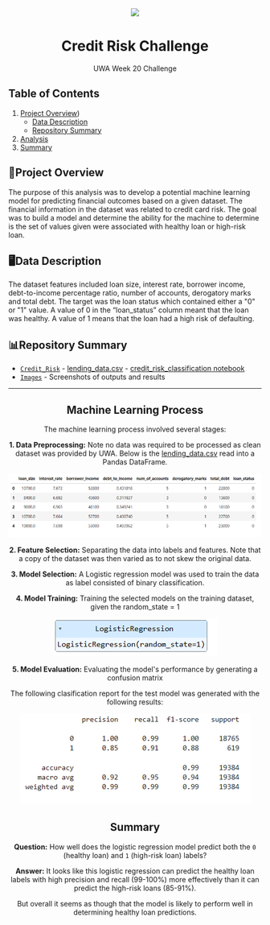 <div align="center">
    <img src="https://performancecardservice.com/wp-content/uploads/2020/12/header-high-risk-payment-processing.jpg">

  <h1 align="center"> Credit Risk Challenge </h1>

  <p align="center">
    UWA Week 20 Challenge
  </p>
</div>

    
## Table of Contents
1. [Project Overview](#project-overview))
    - [Data Description](#%EF%B8%8Fdata-description)
    - [Repository Summary](#repository-summary)
2. [Analysis](#machine-learning-process)
3. [Summary](#summary)

## 📑Project Overview
The purpose of this analysis was to develop a potential machine learning model for predicting financial outcomes based on a given dataset. The financial information in the dataset was related to credit card risk. The goal was to build a model and determine the ability for the machine to determine is the set of values given were associated with healthy loan or high-risk loan. 

## 🖥️Data Description
The dataset features included loan size, interest rate, borrower income, debt-to-income percentage ratio, number of accounts, derogatory marks and total debt. The target was the loan status which contained either a "0" or "1" value. A value of 0 in the “loan_status” column meant that the loan was healthy. A value of 1 means that the loan had a high risk of defaulting. 

## 📊Repository Summary 
- [`Credit_Risk`](https://github.com/jflengkong/credit-risk-classification/tree/main/Credit_Risk)
      - [lending_data.csv](https://github.com/jflengkong/credit-risk-classification/blob/main/Credit_Risk/lending_data.csv)
      - [credit_risk_classification notebook](https://github.com/jflengkong/credit-risk-classification/blob/main/Credit_Risk/credit_risk_classification.ipynb) 
- [`Images`](https://github.com/jflengkong/credit-risk-classification/tree/main/Images)
      - Screenshots of outputs and results
---------------------------------

<div align='center'> 
    
## Machine Learning Process
The machine learning process involved several stages: 

**1. Data Preprocessing:** Note no data was required to be processed as clean dataset was provided by UWA. Below is the [lending_data.csv](https://github.com/jflengkong/credit-risk-classification/blob/main/Credit_Risk/lending_data.csv) read into a Pandas DataFrame. 

![original_data](https://github.com/jflengkong/credit-risk-classification/blob/main/Images/1.original_data.png) 

**2. Feature Selection:** Separating the data into labels and features. Note that a copy of the dataset was then varied as to not skew the original data. 

**3. Model Selection:** A Logistic regression model was used to train the data as label consisted of binary classification. 

**4. Model Training:** Training the selected models on the training dataset, given the random_state = 1 

![logistic_reg](https://github.com/jflengkong/credit-risk-classification/blob/main/Images/2.logistic_reg.png)

**5. Model Evaluation:** Evaluating the model's performance by generating a confusion matrix 

The following clasification report for the test model was generated with the following results: 

![confusion_matrix](https://github.com/jflengkong/credit-risk-classification/blob/main/Images/3.confusion_matrix.png)

## Summary 

**Question:** How well does the logistic regression model predict both the `0` (healthy loan) and `1` (high-risk loan) labels?

**Answer:** It looks like this logistic regression can predict the healthy loan labels with high precision and recall (99-100%) more effectively than it can predict the high-risk loans (85-91%). 

But overall it seems as though that the model is likely to perform well in determining healthy loan predictions.  

</div>


